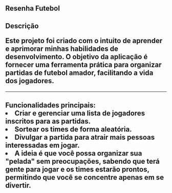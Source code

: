 ## Resenha Futebol
<h2>Descrição
<p>Este projeto foi criado com o intuito de aprender e aprimorar minhas habilidades de desenvolvimento. O objetivo da aplicação é fornecer uma ferramenta prática para organizar partidas de futebol amador, facilitando a vida dos jogadores.

<hr>
<h2>Funcionalidades principais:
<li>Criar e gerenciar uma lista de jogadores inscritos para as partidas.
<li>Sortear os times de forma aleatória.
<li>Divulgar a partida para atrair mais pessoas interessadas em jogar.
<li>A ideia é que você possa organizar sua "pelada" sem preocupações, sabendo que terá gente para jogar e os times estarão prontos, permitindo que você se concentre apenas em se divertir.
